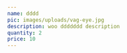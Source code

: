 ```yaml
---
name: dddd
pic: images/uploads/vag-eye.jpg
description: woo ddddddd description
quantity: 2
price: 10
---
```


